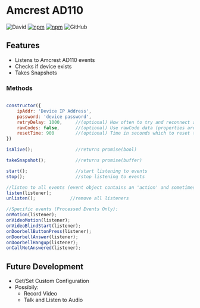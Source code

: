 # Amcrest AD110

![David](https://img.shields.io/david/bmdevx/amcrest-ad110?style=flat-square)  [![npm](https://img.shields.io/npm/dt/amcrest-ad110?style=flat-square)](https://www.npmjs.com/package/amcrest-ad110) [![npm](https://img.shields.io/npm/v/amcrest-ad110?style=flat-square)](https://www.npmjs.com/package/amcrest-ad110) ![GitHub](https://img.shields.io/github/license/bmdevx/amcrest-ad110?style=flat-square)

## Features

* Listens to Amcrest AD110 events
* Checks if device exists
* Takes Snapshots

### Methods

``` js

constructor({
    ipAddr: 'Device IP Address',
    password: 'device password',
    retryDelay: 1000,     //(optional) How often to try and reconnect after loosing connection in millis
    rawCodes: false,      //(optional) Use rawCode data (properties are not uniform)
    resetTime: 900        //(optional) Time in seconds which to reset the connection. Setting to 0 does not reset.
})

isAlive();                //returns promise(bool)

takeSnapshot();           //returns promise(buffer)

start();                  //start listening to events
stop();                   //stop listening to events

//listen to all events (event object contains an 'action' and sometimes 'data' object or an 'index' value)
listen(listener);
unlisten();             //remove all listeners

//Specific events (Processed Events Only):
onMotion(listener);
onVideoMotion(listener);
onVideoBlindStart(listener);
onDoorbellButtonPress(listener);
onDoorbellAnswer(listener);
onDoorbellHangup(listener);
onCallNotAnswered(listener);

```

## Future Development

* Get/Set Custom Configuration
* Possibily:
  * Record Video
  * Talk and Listen to Audio
